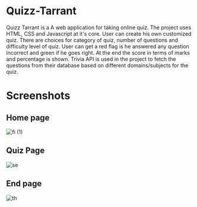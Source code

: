 # Quizz-Tarrant
Quizz Tarrant is a A web application for taking online quiz. The project uses HTML, CSS and Javascript at it's core. User can create his own customized quiz. There are choices for category of quiz, number of questions and difficulty level of quiz. 
User can get a red flag is he answered any question incorrect and green if he goes right. At the end the score in terms of marks and percentage is shown.
Trivia API is used in the project to fetch the questions from their database based on different domains/subjects for the quiz.



# Screenshots

## Home page
![fi (1)](https://user-images.githubusercontent.com/84559875/139193623-826e081e-5ff1-4a80-aeaa-9da06235ca22.png)

## Quiz Page
![se](https://user-images.githubusercontent.com/84559875/139193685-61227544-7081-471e-85e0-192c78819ed9.png)

## End page
![th](https://user-images.githubusercontent.com/84559875/139193730-414de6ac-bd29-40f6-a9ae-06c78c2b50f6.png)
